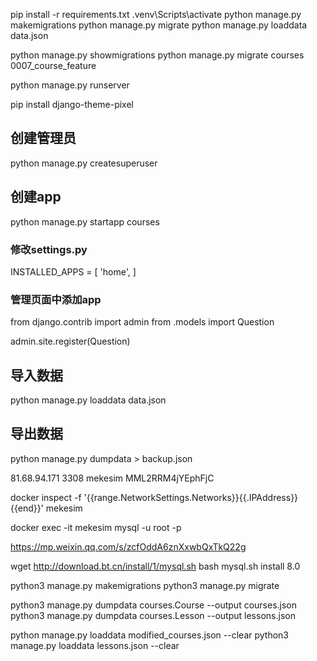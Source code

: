 
pip install -r requirements.txt
.venv\Scripts\activate
python manage.py makemigrations
python manage.py migrate
python manage.py loaddata data.json


python manage.py showmigrations
python manage.py migrate courses 0007_course_feature

python manage.py runserver

pip install django-theme-pixel

## 创建管理员
python manage.py createsuperuser

## 创建app
python manage.py startapp courses

### 修改settings.py
INSTALLED_APPS = [
    'home',
]

### 管理页面中添加app
from django.contrib import admin
from .models import Question

admin.site.register(Question)


## 导入数据
python manage.py loaddata data.json

## 导出数据
python manage.py dumpdata > backup.json

81.68.94.171
3308
mekesim
MML2RRM4jYEphFjC

docker inspect -f '{{range.NetworkSettings.Networks}}{{.IPAddress}}{{end}}' mekesim

docker exec -it mekesim mysql -u root -p

https://mp.weixin.qq.com/s/zcfOddA6znXxwbQxTkQ22g


wget http://download.bt.cn/install/1/mysql.sh
bash mysql.sh install 8.0

python3 manage.py makemigrations
python3 manage.py migrate

python3 manage.py dumpdata courses.Course --output courses.json
python3 manage.py dumpdata courses.Lesson --output lessons.json

python manage.py loaddata modified_courses.json --clear
python3 manage.py loaddata lessons.json --clear
